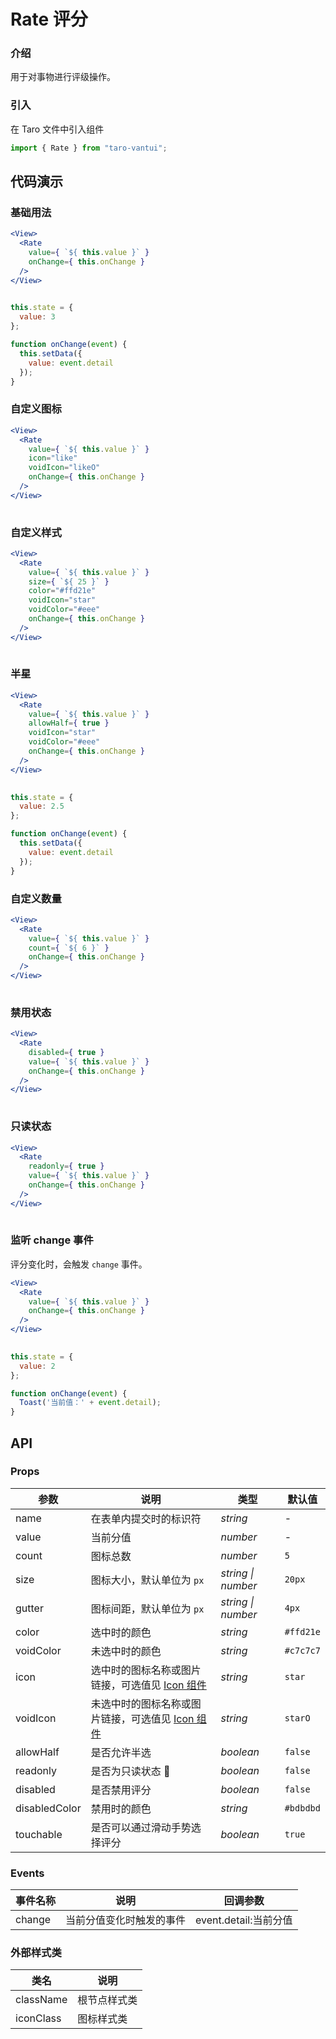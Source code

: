 # Rate 评分

### 介绍

用于对事物进行评级操作。

### 引入

在 Taro 文件中引入组件

```js
import { Rate } from "taro-vantui"; 
```

## 代码演示

### 基础用法

```jsx
<View>
  <Rate
    value={ `${ this.value }` }
    onChange={ this.onChange }
  />
</View>
 
```

```js
this.state = {
  value: 3
};

function onChange(event) {
  this.setData({
    value: event.detail
  });
} 
```

### 自定义图标

```jsx
<View>
  <Rate
    value={ `${ this.value }` }
    icon="like"
    voidIcon="likeO"
    onChange={ this.onChange }
  />
</View>
 
```

### 自定义样式

```jsx
<View>
  <Rate
    value={ `${ this.value }` }
    size={ `${ 25 }` }
    color="#ffd21e"
    voidIcon="star"
    voidColor="#eee"
    onChange={ this.onChange }
  />
</View>
 
```

### 半星

```jsx
<View>
  <Rate
    value={ `${ this.value }` }
    allowHalf={ true }
    voidIcon="star"
    voidColor="#eee"
    onChange={ this.onChange }
  />
</View>
 
```

```js
this.state = {
  value: 2.5
};

function onChange(event) {
  this.setData({
    value: event.detail
  });
} 
```

### 自定义数量

```jsx
<View>
  <Rate
    value={ `${ this.value }` }
    count={ `${ 6 }` }
    onChange={ this.onChange }
  />
</View>
 
```

### 禁用状态

```jsx
<View>
  <Rate
    disabled={ true }
    value={ `${ this.value }` }
    onChange={ this.onChange }
  />
</View>
 
```

### 只读状态

```jsx
<View>
  <Rate
    readonly={ true }
    value={ `${ this.value }` }
    onChange={ this.onChange }
  />
</View>
 
```

### 监听 change 事件

评分变化时，会触发 `change` 事件。

```jsx
<View>
  <Rate
    value={ `${ this.value }` }
    onChange={ this.onChange }
  />
</View>
 
```

```js
this.state = {
  value: 2
};

function onChange(event) {
  Toast('当前值：' + event.detail);
} 
```

## API

### Props

| 参数 | 说明 | 类型 | 默认值 |
| --- | --- | --- | --- |
| name | 在表单内提交时的标识符 | _string_ | - |
| value | 当前分值 | _number_ | - |
| count | 图标总数 | _number_ | `5` |
| size | 图标大小，默认单位为 `px` | _string \| number_ | `20px` |
| gutter | 图标间距，默认单位为 `px` | _string \| number_ | `4px` |
| color | 选中时的颜色 | _string_ | `#ffd21e` |
| voidColor | 未选中时的颜色 | _string_ | `#c7c7c7` |
| icon | 选中时的图标名称或图片链接，可选值见 [Icon 组件](#/icon) | _string_ | `star` |
| voidIcon | 未选中时的图标名称或图片链接，可选值见 [Icon 组件](#/icon) | _string_ | `starO` |
| allowHalf | 是否允许半选 | _boolean_ | `false` |
| readonly | 是否为只读状态  | _boolean_ | `false` |
| disabled | 是否禁用评分 | _boolean_ | `false` |
| disabledColor | 禁用时的颜色 | _string_ | `#bdbdbd` |
| touchable | 是否可以通过滑动手势选择评分 | _boolean_ | `true` |

### Events

| 事件名称 | 说明                     | 回调参数              |
| -------- | ------------------------ | --------------------- |
| change   | 当前分值变化时触发的事件 | event.detail:当前分值 |

### 外部样式类

| 类名         | 说明         |
| ------------ | ------------ |
| className | 根节点样式类 |
| iconClass   | 图标样式类   |
